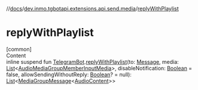 //[docs](../../index.md)/[dev.inmo.tgbotapi.extensions.api.send.media](index.md)/[replyWithPlaylist](reply-with-playlist.md)



# replyWithPlaylist  
[common]  
Content  
inline suspend fun [TelegramBot](../dev.inmo.tgbotapi.bot/index.md#%5Bdev.inmo.tgbotapi.bot%2FTelegramBot%2F%2F%2FPointingToDeclaration%2F%5D%2FClasslikes%2F625018081).[replyWithPlaylist](reply-with-playlist.md)(to: [Message](../dev.inmo.tgbotapi.types.message.abstracts/-message/index.md), media: [List](https://kotlinlang.org/api/latest/jvm/stdlib/kotlin.collections/-list/index.html)<[AudioMediaGroupMemberInputMedia](../dev.inmo.tgbotapi.types.InputMedia/-audio-media-group-member-input-media/index.md)>, disableNotification: [Boolean](https://kotlinlang.org/api/latest/jvm/stdlib/kotlin/-boolean/index.html) = false, allowSendingWithoutReply: [Boolean](https://kotlinlang.org/api/latest/jvm/stdlib/kotlin/-boolean/index.html)? = null): [List](https://kotlinlang.org/api/latest/jvm/stdlib/kotlin.collections/-list/index.html)<[MediaGroupMessage](../dev.inmo.tgbotapi.types.message.abstracts/-media-group-message/index.md)<[AudioContent](../dev.inmo.tgbotapi.types.message.content.media/-audio-content/index.md)>>  



